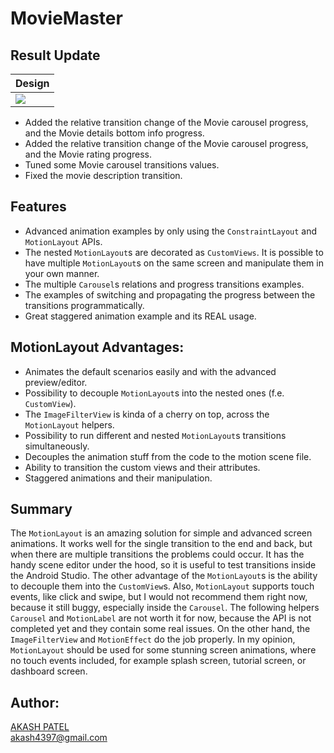 # MovieMaster

## Result Update

| Design |
|-|
| ![](/media/output.gif) |

- Added the relative transition change of the Movie carousel progress, and the Movie details bottom
  info progress.
- Added the relative transition change of the Movie carousel progress, and the Movie rating
  progress.
- Tuned some Movie carousel transitions values.
- Fixed the movie description transition.

## Features

- Advanced animation examples by only using the `ConstraintLayout` and `MotionLayout` APIs.
- The nested `MotionLayout`s are decorated as `CustomViews`. It is possible to have
  multiple `MotionLayout`s on
  the same screen and manipulate them in your own manner.
- The multiple `Carousel`s relations and progress transitions examples.
- The examples of switching and propagating the progress between the transitions programmatically.
- Great staggered animation example and its REAL usage.

## MotionLayout Advantages:

- Animates the default scenarios easily and with the advanced preview/editor.
- Possibility to decouple `MotionLayout`s into the nested ones (f.e. `CustomView`).
- The `ImageFilterView` is kinda of a cherry on top, across the `MotionLayout` helpers.
- Possibility to run different and nested `MotionLayout`s transitions simultaneously.
- Decouples the animation stuff from the code to the motion scene file.
- Ability to transition the custom views and their attributes.
- Staggered animations and their manipulation.

## Summary

The `MotionLayout` is an amazing solution for simple and advanced screen animations. It works well
for the single
transition to the end and back, but when there are multiple transitions the problems could occur. It
has the handy
scene editor under the hood, so it is useful to test transitions inside the Android Studio. The
other advantage of the
`MotionLayout`s is the ability to decouple them into the `CustomView`s. Also, `MotionLayout`
supports touch events, like
click and swipe, but I would not recommend them right now, because it still buggy, especially inside
the `Carousel`. The
following helpers `Carousel` and `MotionLabel` are not worth it for now, because the API is not
completed yet and
they contain some real issues. On the other hand, the `ImageFilterView` and `MotionEffect` do the
job properly.
In my opinion, `MotionLayout` should be used for some stunning screen animations, where no touch
events included, for
example splash screen, tutorial screen, or dashboard screen.

## Author:

[AKASH PATEL](https://www.linkedin.com/in/akash-patel-53870588/)  
[akash4397@gmail.com](mailto:akash4397@gmail.com)
